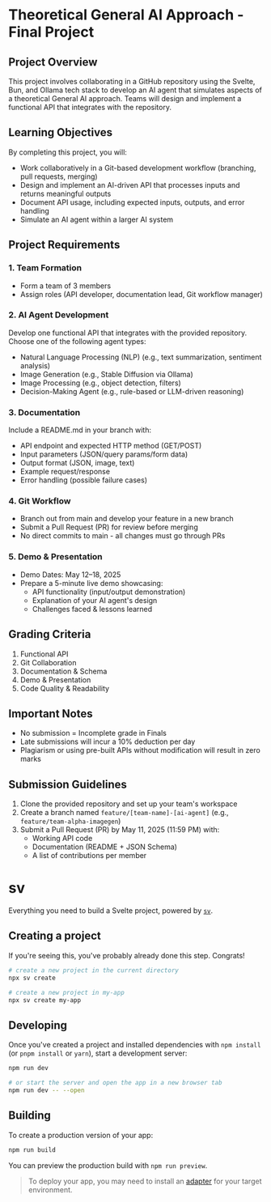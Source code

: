 # Theoretical General AI Approach - Final Project

## Project Overview
This project involves collaborating in a GitHub repository using the Svelte, Bun, and Ollama tech stack to develop an AI agent that simulates aspects of a theoretical General AI approach. Teams will design and implement a functional API that integrates with the repository.

## Learning Objectives
By completing this project, you will:
- Work collaboratively in a Git-based development workflow (branching, pull requests, merging)
- Design and implement an AI-driven API that processes inputs and returns meaningful outputs
- Document API usage, including expected inputs, outputs, and error handling
- Simulate an AI agent within a larger AI system

## Project Requirements

### 1. Team Formation
- Form a team of 3 members
- Assign roles (API developer, documentation lead, Git workflow manager)

### 2. AI Agent Development
Develop one functional API that integrates with the provided repository. Choose one of the following agent types:
- Natural Language Processing (NLP) (e.g., text summarization, sentiment analysis)
- Image Generation (e.g., Stable Diffusion via Ollama)
- Image Processing (e.g., object detection, filters)
- Decision-Making Agent (e.g., rule-based or LLM-driven reasoning)

### 3. Documentation
Include a README.md in your branch with:
- API endpoint and expected HTTP method (GET/POST)
- Input parameters (JSON/query params/form data)
- Output format (JSON, image, text)
- Example request/response
- Error handling (possible failure cases)

### 4. Git Workflow
- Branch out from main and develop your feature in a new branch
- Submit a Pull Request (PR) for review before merging
- No direct commits to main - all changes must go through PRs

### 5. Demo & Presentation
- Demo Dates: May 12–18, 2025
- Prepare a 5-minute live demo showcasing:
  - API functionality (input/output demonstration)
  - Explanation of your AI agent's design
  - Challenges faced & lessons learned

## Grading Criteria
1. Functional API
2. Git Collaboration
3. Documentation & Schema
4. Demo & Presentation
5. Code Quality & Readability

## Important Notes
- No submission = Incomplete grade in Finals
- Late submissions will incur a 10% deduction per day
- Plagiarism or using pre-built APIs without modification will result in zero marks

## Submission Guidelines
1. Clone the provided repository and set up your team's workspace
2. Create a branch named `feature/[team-name]-[ai-agent]` (e.g., `feature/team-alpha-imagegen`)
3. Submit a Pull Request (PR) by May 11, 2025 (11:59 PM) with:
   - Working API code
   - Documentation (README + JSON Schema)
   - A list of contributions per member

# sv

Everything you need to build a Svelte project, powered by [`sv`](https://github.com/sveltejs/cli).

## Creating a project

If you're seeing this, you've probably already done this step. Congrats!

```bash
# create a new project in the current directory
npx sv create

# create a new project in my-app
npx sv create my-app
```

## Developing

Once you've created a project and installed dependencies with `npm install` (or `pnpm install` or `yarn`), start a development server:

```bash
npm run dev

# or start the server and open the app in a new browser tab
npm run dev -- --open
```

## Building

To create a production version of your app:

```bash
npm run build
```

You can preview the production build with `npm run preview`.

> To deploy your app, you may need to install an [adapter](https://svelte.dev/docs/kit/adapters) for your target environment.

